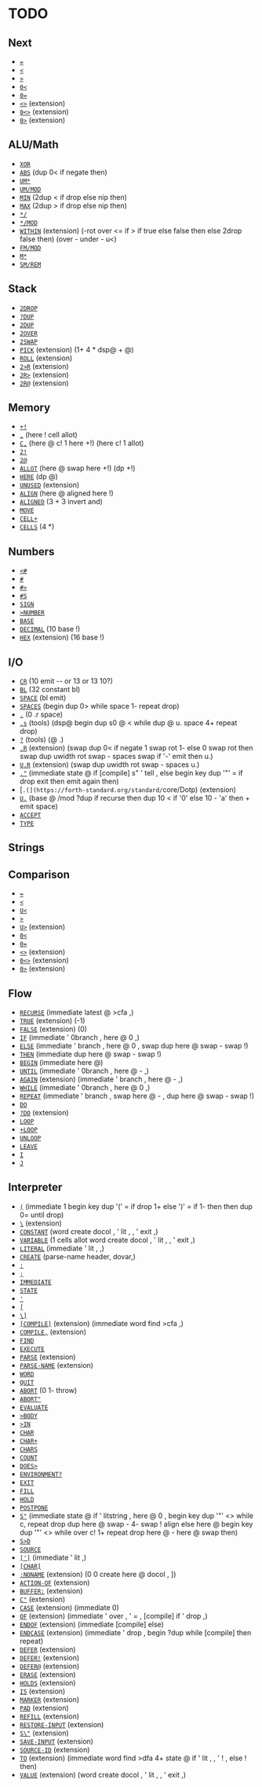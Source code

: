 # TODO

## Next

- [`=`](https://forth-standard.org/standard/core/Equal)
- [`<`](https://forth-standard.org/standard/core/less)
- [`>`](https://forth-standard.org/standard/core/more)
- [`0<`](https://forth-standard.org/standard/core/Zeroless)
- [`0=`](https://forth-standard.org/standard/core/ZeroEqual)
- [`<>`](https://forth-standard.org/standard/core/ne) (extension)
- [`0<>`](https://forth-standard.org/standard/core/Zerone) (extension)
- [`0>`](https://forth-standard.org/standard/core/Zeromore) (extension)

## ALU/Math
- [`XOR`](https://forth-standard.org/standard/core/XOR)
- [`ABS`](https://forth-standard.org/standard/core/ABS) (dup 0< if negate then)
- [`UM*`](https://forth-standard.org/standard/core/UMTimes)
- [`UM/MOD`](https://forth-standard.org/standard/core/UMDivMOD)
- [`MIN`](https://forth-standard.org/standard/core/MIN) (2dup < if drop else nip then)
- [`MAX`](https://forth-standard.org/standard/core/MAX) (2dup > if drop else nip then)
- [`*/`](https://forth-standard.org/standard/core/TimesDiv)
- [`*/MOD`](https://forth-standard.org/standard/core/TimesDivMOD)
- [`WITHIN`](https://forth-standard.org/standard/core/WITHIN) (extension) (-rot over <= if > if true else false then else 2drop false then) (over - under - u<)
- [`FM/MOD`](https://forth-standard.org/standard/core/FMDivMOD)
- [`M*`](https://forth-standard.org/standard/core/MTimes)
- [`SM/REM`](https://forth-standard.org/standard/core/SMDivREM)

## Stack
- [`2DROP`](https://forth-standard.org/standard/core/TwoDROP)
- [`?DUP`](https://forth-standard.org/standard/core/qDUP)
- [`2DUP`](https://forth-standard.org/standard/core/TwoDUP)
- [`2OVER`](https://forth-standard.org/standard/core/TwoOVER)
- [`2SWAP`](https://forth-standard.org/standard/core/TwoSWAP)
- [`PICK`](https://forth-standard.org/standard/core/PICK) (extension) (1+ 4 * dsp@ + @)
- [`ROLL`](https://forth-standard.org/standard/core/ROLL) (extension)
- [`2>R`](https://forth-standard.org/standard/core/TwotoR) (extension)
- [`2R>`](https://forth-standard.org/standard/core/TwoRfrom) (extension)
- [`2R@`](https://forth-standard.org/standard/core/TwoRFetch) (extension)

## Memory
- [`+!`](https://forth-standard.org/standard/core/PlusStore)
- [`,`](https://forth-standard.org/standard/core/Comma) (here ! cell allot)
- [`C,`](https://forth-standard.org/standard/core/CComma) (here @ c! 1 here +!) (here c! 1 allot)
- [`2!`](https://forth-standard.org/standard/core/TwoStore)
- [`2@`](https://forth-standard.org/standard/core/TwoFetch)
- [`ALLOT`](https://forth-standard.org/standard/core/ALLOT) (here @ swap here +!) (dp +!)
- [`HERE`](https://forth-standard.org/standard/core/HERE) (dp @)
- [`UNUSED`](https://forth-standard.org/standard/core/UNUSED) (extension)
- [`ALIGN`](https://forth-standard.org/standard/core/ALIGN) (here @ aligned here !)
- [`ALIGNED`](https://forth-standard.org/standard/core/ALIGNED) (3 + 3 invert and)
- [`MOVE`](https://forth-standard.org/standard/core/MOVE)
- [`CELL+`](https://forth-standard.org/standard/core/CELLPlus)
- [`CELLS`](https://forth-standard.org/standard/core/CELLS) (4 *)

## Numbers
- [`<#`](https://forth-standard.org/standard/core/num-start)
- [`#`](https://forth-standard.org/standard/core/num)
- [`#>`](https://forth-standard.org/standard/core/num-end)
- [`#S`](https://forth-standard.org/standard/core/numS)
- [`SIGN`](https://forth-standard.org/standard/core/SIGN)
- [`>NUMBER`](https://forth-standard.org/standard/core/toNUMBER)
- [`BASE`](https://forth-standard.org/standard/core/BASE)
- [`DECIMAL`](https://forth-standard.org/standard/core/DECIMAL) (10 base !)
- [`HEX`](https://forth-standard.org/standard/core/HEX) (extension) (16 base !)

## I/O
- [`CR`](https://forth-standard.org/standard/core/CR) (10 emit -- or 13 or 13 10?)
- [`BL`](https://forth-standard.org/standard/core/BL) (32 constant bl)
- [`SPACE`](https://forth-standard.org/standard/core/SPACE) (bl emit)
- [`SPACES`](https://forth-standard.org/standard/core/SPACES) (begin dup 0> while space 1- repeat drop)
- [`.`](https://forth-standard.org/standard/core/d) (0 .r space)
- [`.s`](https://forth-standard.org/standard/tools/DotS) (tools) (dsp@ begin dup s0 @ < while dup @ u. space 4+ repeat drop)
- [`?`](https://forth-standard.org/standard/tools/q) (tools) (@ .)
- [`.R`](https://forth-standard.org/standard/core/DotR) (extension) (swap dup 0< if negate 1 swap rot 1- else 0 swap rot then swap dup uwidth rot swap - spaces swap if '-' emit then u.)
- [`U.R`](https://forth-standard.org/standard/core/UDotR) (extension) (swap dup uwidth rot swap - spaces u.)
- [`."`](https://forth-standard.org/standard/core/Dotq) (immediate state @ if [compile] s" ' tell , else begin key dup '"' = if drop exit then emit again then)
- [`.(](https://forth-standard.org/standard/`core/Dotp) (extension)
- [`U.`](https://forth-standard.org/standard/core/Ud) (base @ /mod ?dup if recurse then dup 10 < if '0' else 10 - 'a' then + emit space)
- [`ACCEPT`](https://forth-standard.org/standard/core/ACCEPT)
- [`TYPE`](https://forth-standard.org/standard/core/TYPE)

## Strings

## Comparison
- [`=`](https://forth-standard.org/standard/core/Equal)
- [`<`](https://forth-standard.org/standard/core/less)
- [`U<`](https://forth-standard.org/standard/core/Uless)
- [`>`](https://forth-standard.org/standard/core/more)
- [`U>`](https://forth-standard.org/standard/core/Umore) (extension)
- [`0<`](https://forth-standard.org/standard/core/Zeroless)
- [`0=`](https://forth-standard.org/standard/core/ZeroEqual)
- [`<>`](https://forth-standard.org/standard/core/ne) (extension)
- [`0<>`](https://forth-standard.org/standard/core/Zerone) (extension)
- [`0>`](https://forth-standard.org/standard/core/Zeromore) (extension)

## Flow
- [`RECURSE`](https://forth-standard.org/standard/core/RECURSE) (immediate latest @ >cfa ,)
- [`TRUE`](https://forth-standard.org/standard/core/TRUE) (extension) (-1)
- [`FALSE`](https://forth-standard.org/standard/core/FALSE) (extension) (0)
- [`IF`](https://forth-standard.org/standard/core/IF) (immediate ' 0branch , here @ 0 ,)
- [`ELSE`](https://forth-standard.org/standard/core/ELSE) (immediate ' branch , here @ 0 , swap dup here @ swap - swap !)
- [`THEN`](https://forth-standard.org/standard/core/THEN) (immediate dup here @ swap - swap !)
- [`BEGIN`](https://forth-standard.org/standard/core/BEGIN) (immediate here @)
- [`UNTIL`](https://forth-standard.org/standard/core/UNTIL) (immediate ' 0branch , here @ - ,)
- [`AGAIN`](https://forth-standard.org/standard/core/AGAIN) (extension) (immediate ' branch , here @ - ,)
- [`WHILE`](https://forth-standard.org/standard/core/WHILE) (immediate ' 0branch , here @ 0 ,)
- [`REPEAT`](https://forth-standard.org/standard/core/REPEAT) (immediate ' branch , swap here @ - , dup here @ swap - swap !)
- [`DO`](https://forth-standard.org/standard/core/DO)
- [`?DO`](https://forth-standard.org/standard/core/qDO) (extension)
- [`LOOP`](https://forth-standard.org/standard/core/LOOP)
- [`+LOOP`](https://forth-standard.org/standard/core/PlusLOOP)
- [`UNLOOP`](https://forth-standard.org/standard/core/UNLOOP)
- [`LEAVE`](https://forth-standard.org/standard/core/LEAVE)
- [`I`](https://forth-standard.org/standard/core/I)
- [`J`](https://forth-standard.org/standard/core/J)

## Interpreter

- [`(`](https://forth-standard.org/standard/core/p) (immediate 1 begin key dup '(' = if drop 1+ else ')' = if 1- then then dup 0= until drop)
- [`\`](https://forth-standard.org/standard/core/bs) (extension)
- [`CONSTANT`](https://forth-standard.org/standard/core/CONSTANT) (word create docol , ' lit , , ' exit ,)
- [`VARIABLE`](https://forth-standard.org/standard/core/VARIABLE) (1 cells allot word create docol , ' lit , , ' exit ,)
- [`LITERAL`](https://forth-standard.org/standard/core/LITERAL) (immediate ' lit , ,)
- [`CREATE`](https://forth-standard.org/standard/core/CREATE) (parse-name header, dovar,)
- [`:`](https://forth-standard.org/standard/core/Colon)
- [`;`](https://forth-standard.org/standard/core/Semi)
- [`IMMEDIATE`](https://forth-standard.org/standard/core/IMMEDIATE)
- [`STATE`](https://forth-standard.org/standard/core/STATE)
- [`'`](https://forth-standard.org/standard/core/Tick)
- [`[`](https://forth-standard.org/standard/core/Bracket)
- [`\]`](https://forth-standard.org/standard/core/right-bracket)
- [`[COMPILE]`](https://forth-standard.org/standard/core/BracketCOMPILE) (extension) (immediate word find >cfa ,)
- [`COMPILE,`](https://forth-standard.org/standard/core/COMPILEComma) (extension)
- [`FIND`](https://forth-standard.org/standard/core/FIND)
- [`EXECUTE`](https://forth-standard.org/standard/core/EXECUTE)
- [`PARSE`](https://forth-standard.org/standard/core/PARSE) (extension)
- [`PARSE-NAME`](https://forth-standard.org/standard/core/PARSE-NAME) (extension)
- [`WORD`](https://forth-standard.org/standard/core/WORD)
- [`QUIT`](https://forth-standard.org/standard/core/QUIT)
- [`ABORT`](https://forth-standard.org/standard/core/ABORT) (0 1- throw)
- [`ABORT"`](https://forth-standard.org/standard/core/ABORTq)
- [`EVALUATE`](https://forth-standard.org/standard/core/EVALUATE)
- [`>BODY`](https://forth-standard.org/standard/core/toBODY)
- [`>IN`](https://forth-standard.org/standard/core/toIN)
- [`CHAR`](https://forth-standard.org/standard/core/CHAR)
- [`CHAR+`](https://forth-standard.org/standard/core/CHARPlus)
- [`CHARS`](https://forth-standard.org/standard/core/CHARS)
- [`COUNT`](https://forth-standard.org/standard/core/COUNT)
- [`DOES>`](https://forth-standard.org/standard/core/DOES)
- [`ENVIRONMENT?`](https://forth-standard.org/standard/core/ENVIRONMENTq)
- [`EXIT`](https://forth-standard.org/standard/core/EXIT)
- [`FILL`](https://forth-standard.org/standard/core/FILL)
- [`HOLD`](https://forth-standard.org/standard/core/HOLD)
- [`POSTPONE`](https://forth-standard.org/standard/core/POSTPONE)
- [`S"`](https://forth-standard.org/standard/core/Sq) (immediate state @ if ' litstring , here @ 0 , begin key dup '"' <> while c, repeat drop dup here @ swap - 4- swap ! align else here @ begin key dup '"' <> while over c! 1+ repeat drop here @ - here @ swap then)
- [`S>D`](https://forth-standard.org/standard/core/StoD)
- [`SOURCE`](https://forth-standard.org/standard/core/SOURCE)
- [`[']`](https://forth-standard.org/standard/core/BracketTick) (immediate ' lit ,)
- [`[CHAR]`](https://forth-standard.org/standard/core/BracketCHAR)
- [`:NONAME`](https://forth-standard.org/standard/core/ColonNONAME) (extension) (0 0 create here @ docol , ])
- [`ACTION-OF`](https://forth-standard.org/standard/core/ACTION-OF) (extension)
- [`BUFFER:`](https://forth-standard.org/standard/core/BUFFERColon) (extension)
- [`C"`](https://forth-standard.org/standard/core/Cq) (extension)
- [`CASE`](https://forth-standard.org/standard/core/CASE) (extension) (immediate 0)
- [`OF`](https://forth-standard.org/standard/core/OF) (extension) (immediate ' over , ' = , [compile] if ' drop ,)
- [`ENDOF`](https://forth-standard.org/standard/core/ENDOF) (extension) (immediate [compile] else)
- [`ENDCASE`](https://forth-standard.org/standard/core/ENDCASE) (extension) (immediate ' drop , begin ?dup while [compile] then repeat)
- [`DEFER`](https://forth-standard.org/standard/core/DEFER) (extension)
- [`DEFER!`](https://forth-standard.org/standard/core/DEFERStore) (extension)
- [`DEFER@`](https://forth-standard.org/standard/core/DEFERFetch) (extension)
- [`ERASE`](https://forth-standard.org/standard/core/ERASE) (extension)
- [`HOLDS`](https://forth-standard.org/standard/core/HOLDS) (extension)
- [`IS`](https://forth-standard.org/standard/core/IS) (extension)
- [`MARKER`](https://forth-standard.org/standard/core/MARKER) (extension)
- [`PAD`](https://forth-standard.org/standard/core/PAD) (extension)
- [`REFILL`](https://forth-standard.org/standard/core/REFILL) (extension)
- [`RESTORE-INPUT`](https://forth-standard.org/standard/core/RESTORE-INPUT) (extension)
- [`S\"`](https://forth-standard.org/standard/core/Seq) (extension)
- [`SAVE-INPUT`](https://forth-standard.org/standard/core/SAVE-INPUT) (extension)
- [`SOURCE-ID`](https://forth-standard.org/standard/core/SOURCE-ID) (extension)
- [`TO`](https://forth-standard.org/standard/core/TO) (extension) (immediate word find >dfa 4+ state @ if ' lit , , ' ! , else ! then)
- [`VALUE`](https://forth-standard.org/standard/core/VALUE) (extension) (word create docol , ' lit , , ' exit ,)